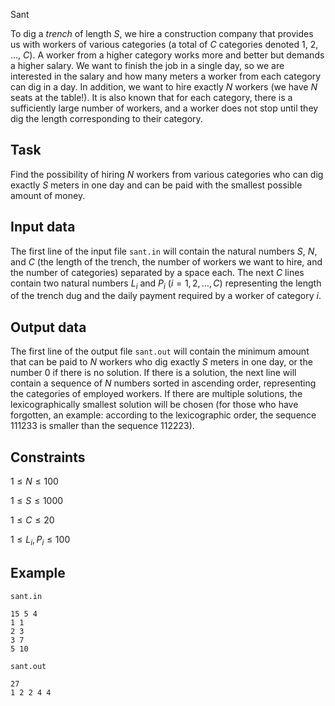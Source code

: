 Sant

To dig a $trench$ of length $S$, we hire a construction company that provides us with workers of various categories (a total of $C$ categories denoted $1$, $2$, $\dots$, $C$). A worker from a higher category works more and better but demands a higher salary. We want to finish the job in a single day, so we are interested in the salary and how many meters a worker from each category can dig in a day. In addition, we want to hire exactly $N$ workers (we have $N$ seats at the table!). It is also known that for each category, there is a sufficiently large number of workers, and a worker does not stop until they dig the length corresponding to their category.

## Task

Find the possibility of hiring $N$ workers from various categories who can dig exactly $S$ meters in one day and can be paid with the smallest possible amount of money.

## Input data

The first line of the input file `sant.in` will contain the natural numbers $S$, $N$, and $C$ (the length of the trench, the number of workers we want to hire, and the number of categories) separated by a space each. The next $C$ lines contain two natural numbers $L_i$ and $P_i$ $(i = 1, 2, \dots, C)$ representing the length of the trench dug and the daily payment required by a worker of category $i$.

## Output data

The first line of the output file `sant.out` will contain the minimum amount that can be paid to $N$ workers who dig exactly $S$ meters in one day, or the number $0$ if there is no solution. If there is a solution, the next line will contain a sequence of $N$ numbers sorted in ascending order, representing the categories of employed workers. If there are multiple solutions, the lexicographically smallest solution will be chosen (for those who have forgotten, an example: according to the lexicographic order, the sequence $1 1 1 2 3 3$ is smaller than the sequence $1 1 2 2 2 3$).

## Constraints

$1 \leq N \leq 100$

$1 \leq S \leq 1000$

$1 \leq C \leq 20$

$1 \leq L_i, P_i \leq 100$

## Example

`sant.in`
```
15 5 4
1 1
2 3
3 7
5 10
```

`sant.out`
```
27
1 2 2 4 4
```